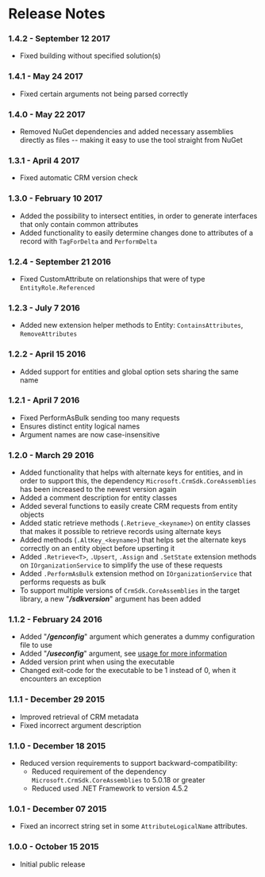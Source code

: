 # Release Notes

### 1.4.2 - September 12 2017
* Fixed building without specified solution(s)

### 1.4.1 - May 24 2017
* Fixed certain arguments not being parsed correctly

### 1.4.0 - May 22 2017
* Removed NuGet dependencies and added necessary assemblies directly as files -- making it easy to use the tool straight from NuGet

### 1.3.1 - April 4 2017
* Fixed automatic CRM version check

### 1.3.0 - February 10 2017
* Added the possibility to intersect entities, in order to generate interfaces that only contain common attributes
* Added functionality to easily determine changes done to attributes of a record with `TagForDelta` and `PerformDelta`

### 1.2.4 - September 21 2016
* Fixed CustomAttribute on relationships that were of type `EntityRole.Referenced`

### 1.2.3 - July 7 2016
* Added new extension helper methods to Entity: `ContainsAttributes`, `RemoveAttributes` 

### 1.2.2 - April 15 2016
* Added support for entities and global option sets sharing the same name

### 1.2.1 - April 7 2016
* Fixed PerformAsBulk sending too many requests
* Ensures distinct entity logical names
* Argument names are now case-insensitive

### 1.2.0 - March 29 2016
* Added functionality that helps with alternate keys for entities, 
  and in order to support this, the dependency `Microsoft.CrmSdk.CoreAssemblies` has been increased to the newest version again
* Added a comment description for entity classes
* Added several functions to easily create CRM requests from entity objects
* Added static retrieve methods (`.Retrieve_<keyname>`) on entity classes that makes it possible to retrieve records using alternate keys
* Added methods (`.AltKey_<keyname>`) that helps set the alternate keys correctly on an entity object before upserting it
* Added `.Retrieve<T>`, `.Upsert`, `.Assign` and `.SetState` extension methods on `IOrganizationService` to simplify the use of these requests
* Added `.PerformAsBulk` extension method on `IOrganizationService` that performs requests as bulk
* To support multiple versions of `CrmSdk.CoreAssemblies` in the target library, a new "***/sdkversion***" argument has been added

### 1.1.2 - February 24 2016
* Added "***/genconfig***" argument which generates a dummy configuration file to use
* Added "***/useconfig***" argument, see [usage for more information](tool-usage.html#Configuration-file)
* Added version print when using the executable
* Changed exit-code for the executable to be 1 instead of 0, when it encounters an exception

### 1.1.1 - December 29 2015
* Improved retrieval of CRM metadata
* Fixed incorrect argument description

### 1.1.0 - December 18 2015
* Reduced version requirements to support backward-compatibility:
  * Reduced requirement of the dependency `Microsoft.CrmSdk.CoreAssemblies` to 5.0.18 or greater
  * Reduced used .NET Framework to version 4.5.2

### 1.0.1 - December 07 2015
* Fixed an incorrect string set in some `AttributeLogicalName` attributes.

### 1.0.0 - October 15 2015
* Initial public release
